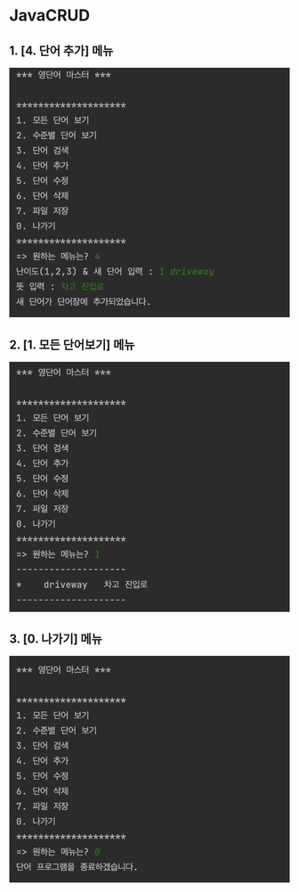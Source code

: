 # JavaCRUD

## 1. [4. 단어 추가] 메뉴
<img src = 'https://github.com/MASEOKJAE/JavaCRUD/blob/master/ScreenShots/WordCreate.png?raw=true'>

## 2. [1. 모든 단어보기] 메뉴
<img src = 'https://github.com/MASEOKJAE/JavaCRUD/blob/master/ScreenShots/ListAll.png?raw=true'>

## 3. [0. 나가기] 메뉴
<img src = 'https://github.com/MASEOKJAE/JavaCRUD/blob/master/ScreenShots/End.png?raw=true'>
